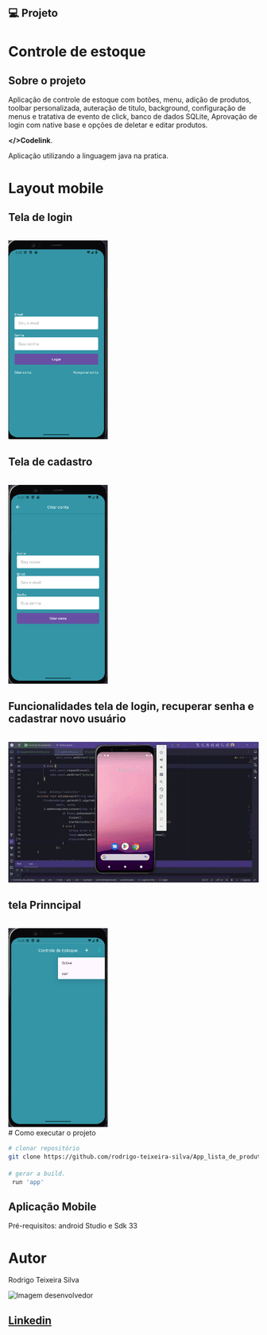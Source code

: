 
## 💻 Projeto

# Controle de estoque

## Sobre o projeto

Aplicação de controle de estoque com botões, menu, adição de produtos, toolbar personalizada, auteração de titulo, background, configuração de menus e tratativa de evento de click, banco de dados SQLite, Aprovação de login com native base e opções de deletar e editar produtos.

 **</>Codelink**.

Aplicação utilizando a linguagem java na pratica.

# Layout mobile

## Tela de login
<br>
<img src="app/assets/Tela de login.png" width="200px" height="400px"/>
<br>

## Tela de cadastro
<br>
<img src="app/assets/Tela de cadastro.png" width="200px" height="400px"/>
<br>

## Funcionalidades tela de login, recuperar senha e cadastrar novo usuário
<br>
<img src="app/src/main/java/com/example/controledeprodutos/assets/Funcionalidades-tela-de_login.gif"/>
<br>

## tela Prinncipal
<br>
<img src="app/assets/Tela principal.png" width="200px" height="400px"/>
<br>
# Como executar o projeto

```bash
# clonar repositório
git clone https://github.com/rodrigo-teixeira-silva/App_lista_de_produtos.git

# gerar a build.
 run 'app'
```
## Aplicação Mobile
Pré-requisitos: android Studio e Sdk 33 

# Autor

Rodrigo Teixeira Silva

<img style = "width:200px" src="https://github.com/rodrigo-teixeira-silva.png" alt="Imagem desenvolvedor" >

## [Linkedin](https://www.linkedin.com/in/rodrigo-teixeira-silva/)

